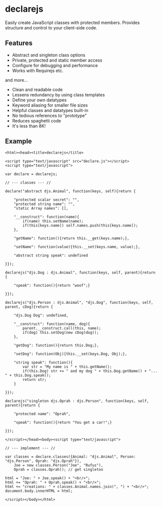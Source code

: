 # declarejs
Easily create JavaScript classes with protected members.  Provides structure and control to your client-side code.

## Features
- Abstract and singleton class options
- Private, protected and static member access
- Configure for debugging and performance
- Works with Requirejs etc.

and more...
- Clean and readable code
- Lessens redundancy by using class templates
- Define your own datatypes
- Keyword aliasing for smaller file sizes
- Helpful classes and datatypes built-in
- No tedious references to "prototype"
- Reduces spaghetti code
- It's less than 8K!

## Example
```
<html><head><title>declarejs</title>

<script type="text/javascript" src="declare.js"></script>
<script type="text/javascript">

var declare = declarejs;

// --- classes --- //

declare("abstract djs.Animal", function(keys, self){return {

	"protected scalar secret": "",
	"protected string name": "",
	"static Array names": [],

	"__construct": function(name){
		if(name) this.setName(name);
		if(this[keys.name]) self.names.push(this[keys.name]);
	},

	"getName": function(){return this.__get(keys.name);},
	
	"setName": function(value){this.__set(keys.name, value);},
	
	"abstract string speak": undefined
	
}});

declarejs("djs.Dog : djs.Animal", function(keys, self, parent){return {

	"speak": function(){return "woof";}

}});

declarejs("djs.Person : djs.Animal", "djs.Dog", function(keys, self, parent, cDog){return {

	"djs.Dog Dog": undefined,

	"__construct": function(name, dog){
		parent.__construct.call(this, name);
		if(dog) this.setDog(new cDog(dog));
	},

	"getDog": function(){return this.Dog;},

	"setDog": function(Obj){this.__set(keys.Dog, Obj);},

	"string speak": function(){
		var str = "My name is " + this.getName();
		if(this.Dog) str += " and my dog " + this.Dog.getName() + "... " + this.Dog.speak();
		return str;
	}

}});

declarejs("singleton djs.Oprah : djs.Person", function(keys, self, parent){return {

	"protected name": "Oprah",

	"speak": function(){return "You get a car!";}

}});

</script></head><body><script type="text/javascript">
		
// --- implement --- //

var classes = declare.classes({Animal: "djs.Animal", Person: "djs.Person", Oprah: "djs.Oprah"}),
	Joe = new classes.Person("Joe", "Rufus"),
	Oprah = classes.Oprah(); // get singleton

html = "Joe: " + Joe.speak() + "<br/>";
html += "Oprah: " + Oprah.speak() + "<br/>";
html += "creations: " + classes.Animal.names.join(", ") + "<br/>";
document.body.innerHTML = html;

</script></body></html>
```
